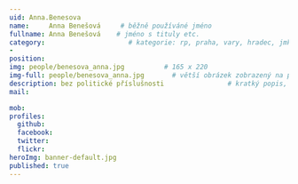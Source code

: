 ```yaml
---
uid: Anna.Benesova
name:     Anna Benešová     # běžně používáné jméno
fullname: Anna Benešová    # jméno s tituly etc.
category:                     # kategorie: rp, praha, vary, hradec, jmk, senat
- 
position:
img: people/benesova_anna.jpg          # 165 x 220
img-full: people/benesova_anna.jpg       # větší obrázek zobrazený na podrobném profilu
description: bez politické příslušnosti                # kratký popis, max 160 znaků
mail:

mob:   
profiles: 
  github: 
  facebook:      
  twitter:        
  flickr:       
heroImg: banner-default.jpg
published: true
---
```

